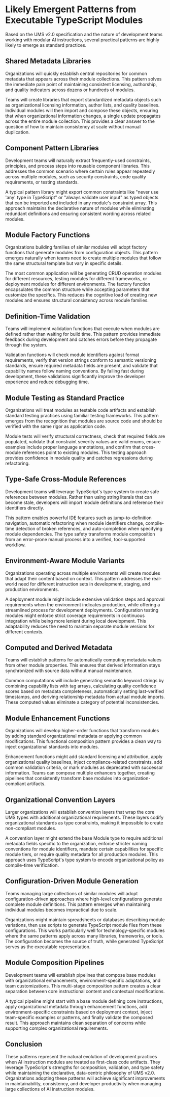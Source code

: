 # Likely Emergent Patterns from Executable TypeScript Modules

Based on the UMS v2.0 specification and the nature of development teams working with modular AI instructions, several practical patterns are highly likely to emerge as standard practices.

## Shared Metadata Libraries

Organizations will quickly establish central repositories for common metadata that appears across their module collections. This pattern solves the immediate pain point of maintaining consistent licensing, authorship, and quality indicators across dozens or hundreds of modules.

Teams will create libraries that export standardized metadata objects such as organizational licensing information, author lists, and quality baselines. Individual modules will then import and compose these objects, ensuring that when organizational information changes, a single update propagates across the entire module collection. This provides a clear answer to the question of how to maintain consistency at scale without manual duplication.

## Component Pattern Libraries

Development teams will naturally extract frequently-used constraints, principles, and process steps into reusable component libraries. This addresses the common scenario where certain rules appear repeatedly across multiple modules, such as security constraints, code quality requirements, or testing standards.

A typical pattern library might export common constraints like "never use 'any' type in TypeScript" or "always validate user input" as typed objects that can be imported and included in any module's constraint array. This approach maintains the declarative nature of modules while eliminating redundant definitions and ensuring consistent wording across related modules.

## Module Factory Functions

Organizations building families of similar modules will adopt factory functions that generate modules from configuration objects. This pattern emerges naturally when teams need to create multiple modules that follow the same structural template but vary in specific details.

The most common application will be generating CRUD operation modules for different resources, testing modules for different frameworks, or deployment modules for different environments. The factory function encapsulates the common structure while accepting parameters that customize the specifics. This reduces the cognitive load of creating new modules and ensures structural consistency across module families.

## Definition-Time Validation

Teams will implement validation functions that execute when modules are defined rather than waiting for build time. This pattern provides immediate feedback during development and catches errors before they propagate through the system.

Validation functions will check module identifiers against format requirements, verify that version strings conform to semantic versioning standards, ensure required metadata fields are present, and validate that capability names follow naming conventions. By failing fast during development, these validations significantly improve the developer experience and reduce debugging time.

## Module Testing as Standard Practice

Organizations will treat modules as testable code artifacts and establish standard testing practices using familiar testing frameworks. This pattern emerges from the recognition that modules are source code and should be verified with the same rigor as application code.

Module tests will verify structural correctness, check that required fields are populated, validate that constraint severity values are valid enums, ensure examples include proper language annotations, and confirm that cross-module references point to existing modules. This testing approach provides confidence in module quality and catches regressions during refactoring.

## Type-Safe Cross-Module References

Development teams will leverage TypeScript's type system to create safe references between modules. Rather than using string literals that can become stale, developers will import module definitions and reference their identifiers directly.

This pattern enables powerful IDE features such as jump-to-definition navigation, automatic refactoring when module identifiers change, compile-time detection of broken references, and auto-completion when specifying module dependencies. The type safety transforms module composition from an error-prone manual process into a verified, tool-supported workflow.

## Environment-Aware Module Variants

Organizations operating across multiple environments will create modules that adapt their content based on context. This pattern addresses the real-world need for different instruction sets in development, staging, and production environments.

A deployment module might include extensive validation steps and approval requirements when the environment indicates production, while offering a streamlined process for development deployments. Configuration testing modules might enforce strict coverage requirements in continuous integration while being more lenient during local development. This adaptability reduces the need to maintain separate module versions for different contexts.

## Computed and Derived Metadata

Teams will establish patterns for automatically computing metadata values from other module properties. This ensures that derived information stays synchronized with source data without manual maintenance.

Common computations will include generating semantic keyword strings by combining capability lists with tag arrays, calculating quality confidence scores based on metadata completeness, automatically setting last-verified timestamps, and deriving relationship metadata from actual module imports. These computed values eliminate a category of potential inconsistencies.

## Module Enhancement Functions

Organizations will develop higher-order functions that transform modules by adding standard organizational metadata or applying common modifications. This functional composition pattern provides a clean way to inject organizational standards into modules.

Enhancement functions might add standard licensing and attribution, apply organizational quality baselines, inject compliance-related constraints, add common validation criteria, or mark modules as deprecated with successor information. Teams can compose multiple enhancers together, creating pipelines that consistently transform base modules into organization-compliant artifacts.

## Organizational Convention Layers

Larger organizations will establish convention layers that wrap the core UMS types with additional organizational requirements. These layers codify organizational standards as type constraints, making it impossible to create non-compliant modules.

A convention layer might extend the base Module type to require additional metadata fields specific to the organization, enforce stricter naming conventions for module identifiers, mandate certain capabilities for specific module tiers, or require quality metadata for all production modules. This approach uses TypeScript's type system to encode organizational policy as compile-time verification.

## Configuration-Driven Module Generation

Teams managing large collections of similar modules will adopt configuration-driven approaches where high-level configurations generate complete module definitions. This pattern emerges when maintaining individual modules becomes impractical due to scale.

Organizations might maintain spreadsheets or databases describing module variations, then use scripts to generate TypeScript module files from these configurations. This works particularly well for technology-specific modules where the same patterns apply across many libraries, frameworks, or tools. The configuration becomes the source of truth, while generated TypeScript serves as the executable representation.

## Module Composition Pipelines

Development teams will establish pipelines that compose base modules with organizational enhancements, environment-specific adaptations, and team customizations. This multi-stage composition pattern creates a clear separation between core instructional content and contextual modifications.

A typical pipeline might start with a base module defining core instructions, apply organizational metadata through enhancement functions, add environment-specific constraints based on deployment context, inject team-specific examples or patterns, and finally validate the composed result. This approach maintains clean separation of concerns while supporting complex organizational requirements.

## Conclusion

These patterns represent the natural evolution of development practices when AI instruction modules are treated as first-class code artifacts. They leverage TypeScript's strengths for composition, validation, and type safety while maintaining the declarative, data-centric philosophy of UMS v2.0. Organizations adopting these patterns will achieve significant improvements in maintainability, consistency, and developer productivity when managing large collections of AI instruction modules.